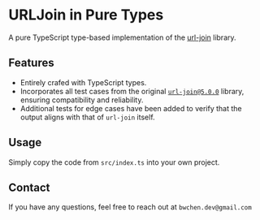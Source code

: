 # URLJoin in Pure Types

A pure TypeScript type-based implementation of the [url-join](https://www.npmjs.com/package/url-join) library.

## Features

- Entirely crafed with TypeScript types.
- Incorporates all test cases from the original [`url-join@5.0.0`](https://github.com/jfromaniello/url-join/blob/main/test/tests.js) library, ensuring compatibility and reliability.
- Additional tests for edge cases have been added to verify that the output aligns with that of `url-join` itself.

## Usage

Simply copy the code from `src/index.ts` into your own project.

## Contact

If you have any questions, feel free to reach out at `bwchen.dev@gmail.com`
